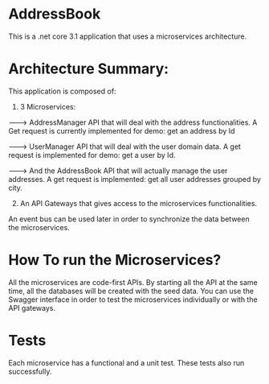 # AddressBook
This is a .net core 3.1 application that uses a microservices architecture. 


# Architecture Summary:

This application is composed of:

1) 3 Microservices: 

---> AddressManager API that will deal with the address functionalities. A Get request is currently implemented for demo: get an address by Id 

---> UserManager API that will deal with the user domain data. A get request is implemented for demo: get a user by Id.

---> And the AddressBook API that will actually manage the user addresses. A get request is implemented: get all user addresses grouped by city. 

2) An API Gateways that gives access to the microservices functionalities. 


An event bus can be used later in order to synchronize the data between the microservices. 

# How To run the Microservices?

All the microservices are code-first APIs. By starting all the API at the same time, all the databases will be created with the seed data. You can use the Swagger interface in order to test the microservices individually or with the API gateways.

# Tests
Each microservice has a functional and a unit test. These tests also run successfully. 
